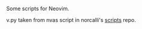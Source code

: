 Some scripts for Neovim.

v.py taken from nvas script in norcalli's [scripts](https://github.com/norcalli/scripts) repo.
